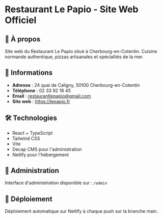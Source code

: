 # Restaurant Le Papio - Site Web Officiel

## 🏪 À propos
Site web du Restaurant Le Papio situé à Cherbourg-en-Cotentin.
Cuisine normande authentique, pizzas artisanales et spécialités de la mer.

## 📍 Informations
- **Adresse** : 24 quai de Caligny, 50100 Cherbourg-en-Cotentin
- **Téléphone** : 02 33 92 18 45
- **Email** : restaurantlepapio@gmail.com
- **Site web** : https://lepapio.fr

## 🛠️ Technologies
- React + TypeScript
- Tailwind CSS  
- Vite
- Decap CMS pour l'administration
- Netlify pour l'hébergement

## 📝 Administration
Interface d'administration disponible sur : `/admin`

## 🚀 Déploiement
Déploiement automatique sur Netlify à chaque push sur la branche main.